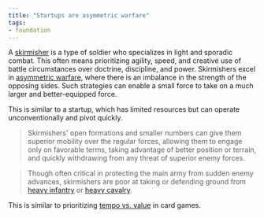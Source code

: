 ```yaml
---
title: "Startups are asymmetric warfare"
tags:
- foundation
---
```



A [skirmisher](https://en.wikipedia.org/wiki/Skirmisher) is a type of soldier who specializes in light and sporadic combat. This often means prioritizing agility, speed, and creative use of battle circumstances over doctrine, discipline, and power. Skirmishers excel in [asymmetric warfare](https://en.wikipedia.org/wiki/Asymmetric_warfare), where there is an imbalance in the strength of the opposing sides. Such strategies can enable a small force to take on a much larger and better-equipped force. 

This is similar to a startup, which has limited resources but can operate unconventionally and pivot quickly. 

> Skirmishers' open formations and smaller numbers can give them superior mobility over the regular forces, allowing them to engage only on favorable terms, taking advantage of better position or terrain, and quickly withdrawing from any threat of superior enemy forces.

> Though often critical in protecting the main army from sudden enemy advances, skirmishers are poor at taking or defending ground from [heavy infantry](https://en.wikipedia.org/wiki/Heavy_infantry "Heavy infantry") or [heavy cavalry](https://en.wikipedia.org/wiki/Heavy_cavalry "Heavy cavalry").

This is similar to prioritizing [tempo vs. value](notes/tempo-vs-value) in card games.